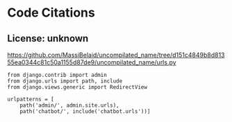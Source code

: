 # Code Citations

## License: unknown
https://github.com/MassiBelaid/uncompilated_name/tree/d151c4849b8d81355ea0344c81c50a1155d87de9/uncompilated_name/urls.py

```
from django.contrib import admin
from django.urls import path, include
from django.views.generic import RedirectView

urlpatterns = [
    path('admin/', admin.site.urls),
    path('chatbot/', include('chatbot.urls'))]
```

